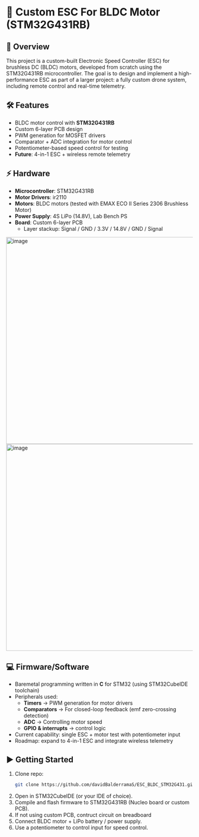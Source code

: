 # 🚀 **Custom ESC For BLDC Motor (STM32G431RB)**

## 📌 Overview
This project is a custom-built Electronic Speed Controller (ESC) for brushless DC (BLDC) motors, developed from scratch using the STM32G431RB microcontroller. The goal is to design and implement a high-performance ESC as part of a larger project: a fully custom drone system, including remote control and real-time telemetry.

## 🛠 Features
- BLDC motor control with **STM32G431RB**
- Custom 6-layer PCB design
- PWM generation for MOSFET drivers
- Comparator + ADC integration for motor control
- Potentiometer-based speed control for testing
- **Future**: 4-in-1 ESC + wireless remote telemetry

## ⚡ Hardware
- **Microcontroller**: STM32G431RB
- **Motor Drivers**: ir2110
- **Motors**: BLDC motors (tested with EMAX ECO II Series 2306 Brushless Motor)  
- **Power Supply**: 4S LiPo (14.8V), Lab Bench PS  
- **Board**: Custom 6-layer PCB  
  - Layer stackup: Signal / GND / 3.3V / 14.8V / GND / Signal  

<img width="720" height="558" alt="image" src="https://github.com/user-attachments/assets/639f9eed-4c13-4b8c-a5ed-e8cb37e80ad8" />

<img width="720" height="558" alt="image" src="https://github.com/user-attachments/assets/5eb03023-227d-4d3c-97fa-47defdb01d46" />



## 💻 Firmware/Software
- Baremetal programming written in **C** for STM32 (using STM32CubeIDE toolchain)  
- Peripherals used:
  - **Timers** → PWM generation for motor drivers
  - **Comparators** → For closed-loop feedback (emf zero-crossing detection)
  - **ADC** → Controlling motor speed  
  - **GPIO & interrupts** → control logic  
- Current capability: single ESC + motor test with potentiometer input  
- Roadmap: expand to 4-in-1 ESC and integrate wireless telemetry

## ▶️ Getting Started
1. Clone repo:
   ```bash
   git clone https://github.com/davidBalderramaS/ESC_BLDC_STM32G431.git
2. Open in STM32CubeIDE (or your IDE of choice).
3. Compile and flash firmware to STM32G431RB (Nucleo board or custom PCB).
4. If not using custom PCB, contruct circuit on breadboard 
5. Connect BLDC motor + LiPo battery / power supply.
6. Use a potentiometer to control input for speed control.





